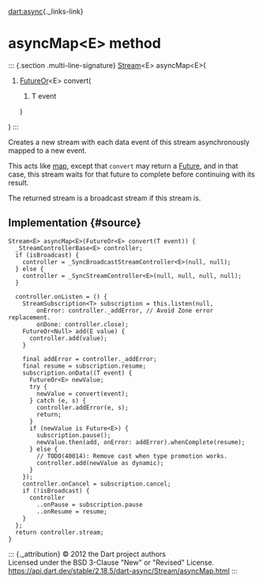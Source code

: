 [dart:async](../../dart-async/dart-async-library){._links-link}

asyncMap\<E\> method
====================

::: {.section .multi-line-signature}
[Stream](../stream-class)\<E\> asyncMap\<E\>(

1.  [FutureOr](../futureor-class)\<E\> convert(
    1.  T event

    )

)
:::

Creates a new stream with each data event of this stream asynchronously
mapped to a new event.

This acts like [map](map), except that `convert` may return a
[Future](../future-class), and in that case, this stream waits for that
future to complete before continuing with its result.

The returned stream is a broadcast stream if this stream is.

Implementation {#source}
--------------

``` {.language-dart data-language="dart"}
Stream<E> asyncMap<E>(FutureOr<E> convert(T event)) {
  _StreamControllerBase<E> controller;
  if (isBroadcast) {
    controller = _SyncBroadcastStreamController<E>(null, null);
  } else {
    controller = _SyncStreamController<E>(null, null, null, null);
  }

  controller.onListen = () {
    StreamSubscription<T> subscription = this.listen(null,
        onError: controller._addError, // Avoid Zone error replacement.
        onDone: controller.close);
    FutureOr<Null> add(E value) {
      controller.add(value);
    }

    final addError = controller._addError;
    final resume = subscription.resume;
    subscription.onData((T event) {
      FutureOr<E> newValue;
      try {
        newValue = convert(event);
      } catch (e, s) {
        controller.addError(e, s);
        return;
      }
      if (newValue is Future<E>) {
        subscription.pause();
        newValue.then(add, onError: addError).whenComplete(resume);
      } else {
        // TODO(40014): Remove cast when type promotion works.
        controller.add(newValue as dynamic);
      }
    });
    controller.onCancel = subscription.cancel;
    if (!isBroadcast) {
      controller
        ..onPause = subscription.pause
        ..onResume = resume;
    }
  };
  return controller.stream;
}
```

::: {._attribution}
© 2012 the Dart project authors\
Licensed under the BSD 3-Clause \"New\" or \"Revised\" License.\
<https://api.dart.dev/stable/2.18.5/dart-async/Stream/asyncMap.html>
:::
